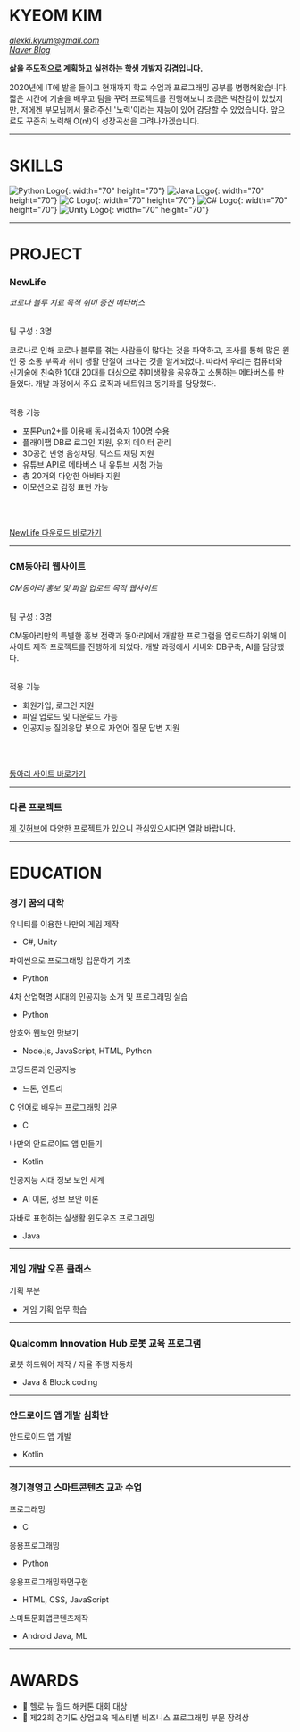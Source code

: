 # KYEOM KIM
*alexki.kyum@gmail.com* <br>
*[Naver Blog](https://blog.naver.com/kimkyum0110)*

**삶을 주도적으로 계획하고 실천하는 학생 개발자 김겸입니다.**

2020년에 IT에 발을 들이고 현재까지 학교 수업과 프로그래밍 공부를 병행해왔습니다.
짧은 시간에 기술을 배우고 팀을 꾸려 프로젝트를 진행해보니 조금은 벅찬감이 있었지만, 저에겐 부모님께서 물려주신 '노력'이라는 재능이 있어 감당할 수 있었습니다.
앞으로도 꾸준히 노력해 O(n!)의 성장곡선을 그려나가겠습니다.

* * *

# SKILLS

![Python Logo](/Images/Python.png){: width="70" height="70"}
![Java Logo](/Images/Java.png){: width="70" height="70"}
![C Logo](/Images/C.png){: width="70" height="70"}
![C# Logo](/Images/Csharp.png){: width="70" height="70"}
![Unity Logo](/Images/Unity.png){: width="70" height="70"}

* * *

# PROJECT

### NewLife

*코로나 블루 치료 목적 취미 증진 메타버스*
<br>
<br>

팀 구성 : 3명

코로나로 인해 코로나 블루를 겪는 사람들이 많다는 것을 파악하고, 조사를 통해 많은 원인 중 소통 부족과 취미 생활 단절이 크다는 것을 알게되었다.
따라서 우리는 컴퓨터와 신기술에 친숙한 10대 20대를 대상으로 취미생활을 공유하고 소통하는 메타버스를 만들었다.
개발 과정에서 주요 로직과 네트워크 동기화를 담당했다.
<br>
<br>

적용 기능
- 포톤Pun2+를 이용해 동시접속자 100명 수용
- 플래이팹 DB로 로그인 지원, 유저 데이터 관리
- 3D공간 반영 음성채팅, 텍스트 채팅 지원
- 유튜브 API로 메타버스 내 유튜브 시청 가능
- 총 20개의 다양한 아바타 지원
- 이모션으로 감정 표현 가능
<br>
<br>

[NewLife 다운로드 바로가기](https://khuoo.itch.io/new-life-beta1-5)


* * *


### CM동아리 웹사이트

*CM동아리 홍보 및 파일 업로드 목적 웹사이트*
<br>
<br>

팀 구성 : 3명

CM동아리만의 특별한 홍보 전략과 동아리에서 개발한 프로그램을 업로드하기 위해 이 사이트 제작 프로젝트를 진행하게 되었다. 
개발 과정에서 서버와 DB구축, AI를 담당했다.
<br>
<br>

적용 기능
- 회원가입, 로그인 지원
- 파일 업로드 및 다운로드 가능
- 인공지능 질의응답 봇으로 자연어 질문 답변 지원
<br>
<br>

[동아리 사이트 바로가기](http://gyounggicm.co.kr)


* * *


### 다른 프로젝트

[제 깃허브](https://github.com/rlarua04)에 다양한 프로젝트가 있으니 관심있으시다면 열람 바랍니다.

* * *

# EDUCATION 

### 경기 꿈의 대학

유니티를 이용한 나만의 게임 제작
- C#, Unity

파이썬으로 프로그래밍 입문하기 기초
- Python

4차 산업혁명 시대의 인공지능 소개 및 프로그래밍 실습
- Python

암호와 웹보안 맛보기
- Node.js, JavaScript, HTML, Python

코딩드론과 인공지능
- 드론, 엔트리

C 언어로 배우는 프로그래밍 입문
- C

나만의 안드로이드 앱 만들기
- Kotlin

인공지능 시대 정보 보안 세계
- AI 이론, 정보 보안 이론

자바로 표현하는 실생활 윈도우즈 프로그래밍
- Java

* * *

### 게임 개발 오픈 클래스

기획 부분
- 게임 기획 업무 학습

* * *

### Qualcomm Innovation Hub 로봇 교육 프로그램

로봇 하드웨어 제작 / 자율 주행 자동차
- Java & Block coding

* * *

### 안드로이드 앱 개발 심화반

안드로이드 앱 개발
- Kotlin

* * *

### 경기경영고 스마트콘텐츠 교과 수업

프로그래밍
- C

응용프로그래밍
- Python

응용프로그래밍화면구현
- HTML, CSS, JavaScript

스마트문화앱콘텐츠제작
- Android Java, ML

* * *

# AWARDS

- 🥇 헬로 뉴 월드 해커톤 대회 대상
- 🎉 제22회 경기도 상업교육 페스티벌 비즈니스 프로그래밍 부문 장려상

